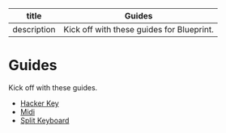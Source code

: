 | title | Guides |
| --- | --- |
| description | Kick off with these guides for Blueprint. |

# Guides

Kick off with these guides.

- [Hacker Key](/guides/hacker-key)
- [Midi](/guides/midi)
- [Split Keyboard](/guides/split-keyboard)
